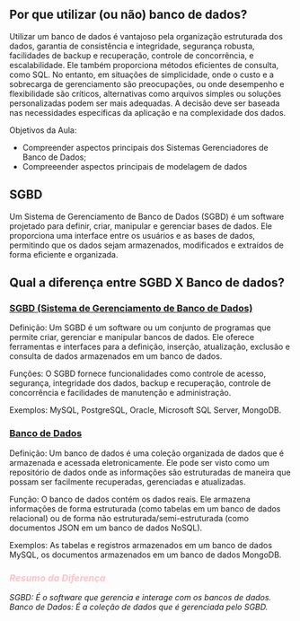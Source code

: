## Por que utilizar (ou não) banco de dados? 

Utilizar um banco de dados é vantajoso pela organização estruturada dos dados, garantia de consistência e integridade, segurança robusta, facilidades de backup e recuperação, controle de concorrência, e escalabilidade. Ele também proporciona métodos eficientes de consulta, como SQL. No entanto, em situações de simplicidade, onde o custo e a sobrecarga de gerenciamento são preocupações, ou onde desempenho e flexibilidade são críticos, alternativas como arquivos simples ou soluções personalizadas podem ser mais adequadas. A decisão deve ser baseada nas necessidades específicas da aplicação e na complexidade dos dados.

Objetivos da Aula: 

- Compreender aspectos principais dos Sistemas Gerenciadores de Banco de Dados;
- Compreeender aspectos principais de modelagem de dados 


## SGBD

Um Sistema de Gerenciamento de Banco de Dados (SGBD) é um software projetado para definir, criar, manipular e gerenciar bases de dados. Ele proporciona uma interface entre os usuários e as bases de dados, permitindo que os dados sejam armazenados, modificados e extraídos de forma eficiente e organizada.

## Qual a diferença entre SGBD X Banco de dados? 

### <u>SGBD (Sistema de Gerenciamento de Banco de Dados)</u>

Definição: Um SGBD é um software ou um conjunto de programas que permite criar, gerenciar e manipular bancos de dados. Ele oferece ferramentas e interfaces para a definição, inserção, atualização, exclusão e consulta de dados armazenados em um banco de dados.

Funções: O SGBD fornece funcionalidades como controle de acesso, segurança, integridade dos dados, backup e recuperação, controle de concorrência e facilidades de manutenção e administração.

Exemplos: MySQL, PostgreSQL, Oracle, Microsoft SQL Server, MongoDB.

### <u> Banco de Dados </u>

Definição: Um banco de dados é uma coleção organizada de dados que é armazenada e acessada eletronicamente. Ele pode ser visto como um repositório de dados onde as informações são estruturadas de maneira que possam ser facilmente recuperadas, gerenciadas e atualizadas.

Função: O banco de dados contém os dados reais. Ele armazena informações de forma estruturada (como tabelas em um banco de dados relacional) ou de forma não estruturada/semi-estruturada (como documentos JSON em um banco de dados NoSQL).

Exemplos: As tabelas e registros armazenados em um banco de dados MySQL, os documentos armazenados em um banco de dados MongoDB.

### <i> <span style=color:pink> Resumo da Diferença </span> 
SGBD: É o software que gerencia e interage com os bancos de dados.
Banco de Dados: É a coleção de dados que é gerenciada pelo SGBD.